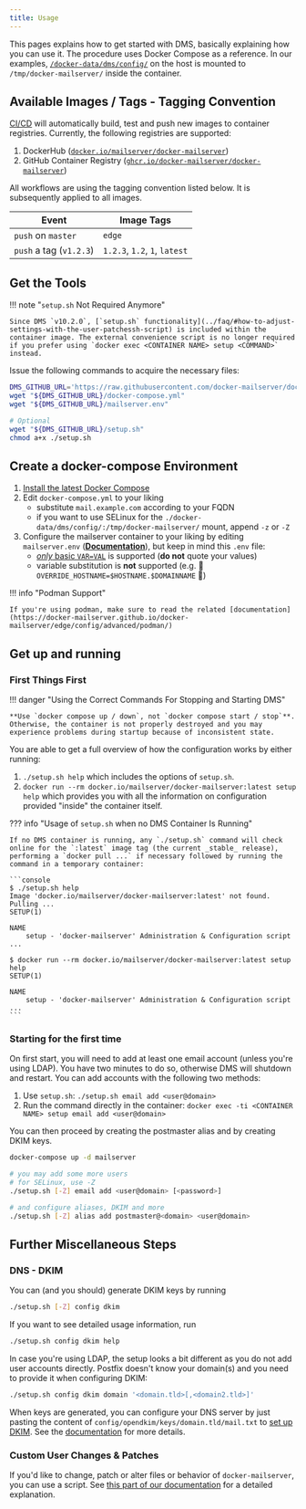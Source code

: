 ```yaml
---
title: Usage
---
```


This pages explains how to get started with DMS, basically explaining how you can use it. The procedure uses Docker Compose as a reference. In our examples, [`/docker-data/dms/config/`](../faq/#what-about-the-docker-datadmsmail-state-folder) on the host is mounted to `/tmp/docker-mailserver/` inside the container.

## Available Images / Tags - Tagging Convention

[CI/CD](https://github.com/docker-mailserver/docker-mailserver/actions) will automatically build, test and push new images to container registries. Currently, the following registries are supported:

1. DockerHub ([`docker.io/mailserver/docker-mailserver`](https://hub.docker.com/r/mailserver/docker-mailserver))
2. GitHub Container Registry ([`ghcr.io/docker-mailserver/docker-mailserver`](https://github.com/docker-mailserver/docker-mailserver/pkgs/container/docker-mailserver))

All workflows are using the tagging convention listed below. It is subsequently applied to all images.

| Event                   | Image Tags                    |
|-------------------------|-------------------------------|
| `push` on `master`      | `edge`                        |
| `push` a tag (`v1.2.3`) | `1.2.3`, `1.2`, `1`, `latest` |

## Get the Tools

!!! note "`setup.sh` Not Required Anymore"

    Since DMS `v10.2.0`, [`setup.sh` functionality](../faq/#how-to-adjust-settings-with-the-user-patchessh-script) is included within the container image. The external convenience script is no longer required if you prefer using `docker exec <CONTAINER NAME> setup <COMMAND>` instead.

Issue the following commands to acquire the necessary files:

``` BASH
DMS_GITHUB_URL='https://raw.githubusercontent.com/docker-mailserver/docker-mailserver/master'
wget "${DMS_GITHUB_URL}/docker-compose.yml"
wget "${DMS_GITHUB_URL}/mailserver.env"

# Optional
wget "${DMS_GITHUB_URL}/setup.sh"
chmod a+x ./setup.sh
```

## Create a docker-compose Environment

1. [Install the latest Docker Compose](https://docs.docker.com/compose/install/)
2. Edit `docker-compose.yml` to your liking
    - substitute `mail.example.com` according to your FQDN
    - if you want to use SELinux for the `./docker-data/dms/config/:/tmp/docker-mailserver/` mount, append `-z` or `-Z`
3. Configure the mailserver container to your liking by editing `mailserver.env` ([**Documentation**](https://docker-mailserver.github.io/docker-mailserver/edge/config/environment/)), but keep in mind this `.env` file:
    - [_only_ basic `VAR=VAL`](https://docs.docker.com/compose/env-file/) is supported (**do not** quote your values)
    - variable substitution is **not** supported (e.g. :no_entry_sign: `OVERRIDE_HOSTNAME=$HOSTNAME.$DOMAINNAME` :no_entry_sign:)

!!! info "Podman Support"

    If you're using podman, make sure to read the related [documentation](https://docker-mailserver.github.io/docker-mailserver/edge/config/advanced/podman/)

## Get up and running

### First Things First

!!! danger "Using the Correct Commands For Stopping and Starting DMS"

    **Use `docker compose up / down`, not `docker compose start / stop`**. Otherwise, the container is not properly destroyed and you may experience problems during startup because of inconsistent state.

You are able to get a full overview of how the configuration works by either running:

1. `./setup.sh help` which includes the options of `setup.sh`.
2. `docker run --rm docker.io/mailserver/docker-mailserver:latest setup help` which provides you with all the information on configuration provided "inside" the container itself.

??? info "Usage of `setup.sh` when no DMS Container Is Running"

    If no DMS container is running, any `./setup.sh` command will check online for the `:latest` image tag (the current _stable_ release), performing a `docker pull ...` if necessary followed by running the command in a temporary container:

    ```console
    $ ./setup.sh help
    Image 'docker.io/mailserver/docker-mailserver:latest' not found. Pulling ...
    SETUP(1)

    NAME
        setup - 'docker-mailserver' Administration & Configuration script
    ...

    $ docker run --rm docker.io/mailserver/docker-mailserver:latest setup help
    SETUP(1)

    NAME
        setup - 'docker-mailserver' Administration & Configuration script
    ...
    ```

### Starting for the first time

On first start, you will need to add at least one email account (unless you're using LDAP). You have two minutes to do so, otherwise DMS will shutdown and restart. You can add accounts with the following two methods:

1. Use `setup.sh`: `./setup.sh email add <user@domain>`
2. Run the command directly in the container: `docker exec -ti <CONTAINER NAME> setup email add <user@domain>`

You can then proceed by creating the postmaster alias and by creating DKIM keys.

``` BASH
docker-compose up -d mailserver

# you may add some more users
# for SELinux, use -Z
./setup.sh [-Z] email add <user@domain> [<password>]

# and configure aliases, DKIM and more
./setup.sh [-Z] alias add postmaster@<domain> <user@domain>
```

## Further Miscellaneous Steps

### DNS - DKIM

You can (and you should) generate DKIM keys by running

``` BASH
./setup.sh [-Z] config dkim
```

If you want to see detailed usage information, run

``` BASH
./setup.sh config dkim help
```

In case you're using LDAP, the setup looks a bit different as you do not add user accounts directly. Postfix doesn't know your domain(s) and you need to provide it when configuring DKIM:

``` BASH
./setup.sh config dkim domain '<domain.tld>[,<domain2.tld>]'
```

When keys are generated, you can configure your DNS server by just pasting the content of `config/opendkim/keys/domain.tld/mail.txt` to [set up DKIM](https://mxtoolbox.com/dmarc/dkim/setup/how-to-setup-dkim). See the [documentation](./config/best-practices/dkim.md) for more details.

### Custom User Changes & Patches

If you'd like to change, patch or alter files or behavior of `docker-mailserver`, you can use a script. See [this part of our documentation](./faq.md/#how-to-adjust-settings-with-the-user-patchessh-script) for a detailed explanation.
